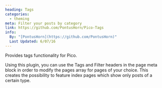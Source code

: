 ```yaml
---
heading: Tags
categories:
  - theming
meta: Filter your posts by category
link: https://github.com/PontusHorn/Pico-Tags
info:
  By: "[PontusHorn](https://github.com/PontusHorn)"
  Last Updated: 6/07/16
---
```


Provides tags functionality for Pico.

Using this plugin, you can use the Tags and Filter headers in the page meta block in order to modify the pages array for pages of your choice. This creates the possibility to feature index pages which show only posts of a certain type.

